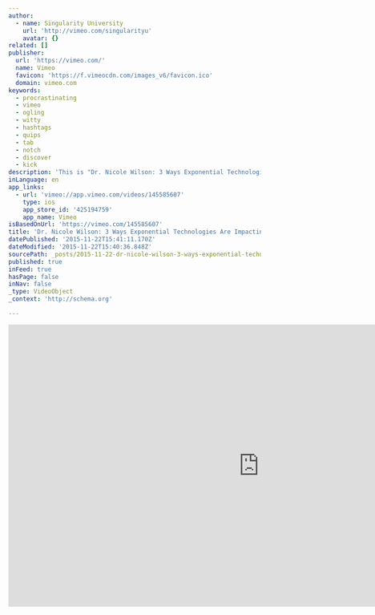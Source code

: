 ```yaml
---
author:
  - name: Singularity University
    url: 'http://vimeo.com/singularityu'
    avatar: {}
related: []
publisher:
  url: 'https://vimeo.com/'
  name: Vimeo
  favicon: 'https://f.vimeocdn.com/images_v6/favicon.ico'
  domain: vimeo.com
keywords:
  - procrastinating
  - vimeo
  - ogling
  - witty
  - hashtags
  - quips
  - tab
  - notch
  - discover
  - kick
description: 'This is "Dr. Nicole Wilson: 3 Ways Exponential Technologies Are Impacting the Future of Learning" by Singularity University on Vimeo, the home for high...'
inLanguage: en
app_links:
  - url: 'vimeo://app.vimeo.com/videos/145585607'
    type: ios
    app_store_id: '425194759'
    app_name: Vimeo
isBasedOnUrl: 'https://vimeo.com/145585607'
title: 'Dr. Nicole Wilson: 3 Ways Exponential Technologies Are Impacting the Future of Learning'
datePublished: '2015-11-22T15:41:11.170Z'
dateModified: '2015-11-22T15:40:36.848Z'
sourcePath: _posts/2015-11-22-dr-nicole-wilson-3-ways-exponential-technologies-are-impac.md
published: true
inFeed: true
hasPage: false
inNav: false
_type: VideoObject
_context: 'http://schema.org'

---
```

<iframe src="https://cdn.embedly.com/widgets/media.html?src=https%3A%2F%2Fplayer.vimeo.com%2Fvideo%2F145585607&amp;url=https%3A%2F%2Fvimeo.com%2F145585607&amp;image=http%3A%2F%2Fi.vimeocdn.com%2Fvideo%2F543773639_1280.jpg&amp;key=b7d04c9b404c499eba89ee7072e1c4f7&amp;type=text%2Fhtml&amp;schema=vimeo" width="1000" height="563" scrolling="no" frameborder="0" allowfullscreen="allowfullscreen" style=""></iframe>